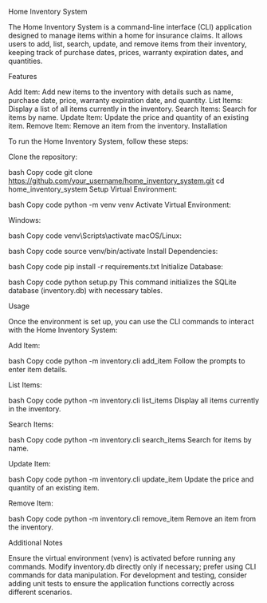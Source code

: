 Home Inventory System

The Home Inventory System is a command-line interface (CLI) application designed to manage items within a home for insurance claims. It allows users to add, list, search, update, and remove items from their inventory, keeping track of purchase dates, prices, warranty expiration dates, and quantities.

Features

Add Item: Add new items to the inventory with details such as name, purchase date, price, warranty expiration date, and quantity.
List Items: Display a list of all items currently in the inventory.
Search Items: Search for items by name.
Update Item: Update the price and quantity of an existing item.
Remove Item: Remove an item from the inventory.
Installation

To run the Home Inventory System, follow these steps:

Clone the repository:

bash
Copy code
git clone https://github.com/your_username/home_inventory_system.git
cd home_inventory_system
Setup Virtual Environment:

bash
Copy code
python -m venv venv
Activate Virtual Environment:

Windows:

bash
Copy code
venv\Scripts\activate
macOS/Linux:

bash
Copy code
source venv/bin/activate
Install Dependencies:

bash
Copy code
pip install -r requirements.txt
Initialize Database:

bash
Copy code
python setup.py
This command initializes the SQLite database (inventory.db) with necessary tables.

Usage

Once the environment is set up, you can use the CLI commands to interact with the Home Inventory System:

Add Item:

bash
Copy code
python -m inventory.cli add_item
Follow the prompts to enter item details.

List Items:

bash
Copy code
python -m inventory.cli list_items
Display all items currently in the inventory.

Search Items:

bash
Copy code
python -m inventory.cli search_items
Search for items by name.

Update Item:

bash
Copy code
python -m inventory.cli update_item
Update the price and quantity of an existing item.

Remove Item:

bash
Copy code
python -m inventory.cli remove_item
Remove an item from the inventory.

Additional Notes

Ensure the virtual environment (venv) is activated before running any commands.
Modify inventory.db directly only if necessary; prefer using CLI commands for data manipulation.
For development and testing, consider adding unit tests to ensure the application functions correctly across different scenarios.
